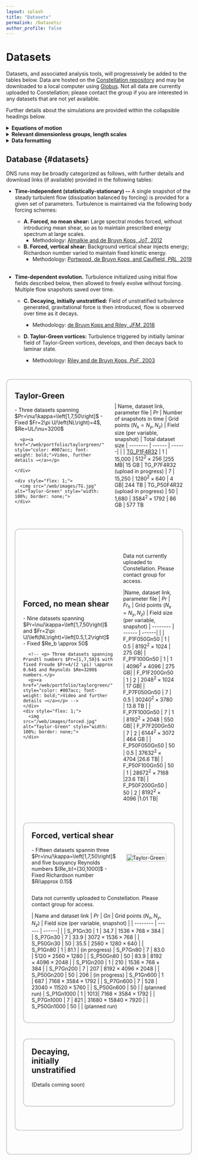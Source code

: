 ```yaml
---
layout: splash
title: "Datasets"
permalink: /Datasets/
author_profile: false
---
```


# Datasets

Datasets, and associated analysis tools, will progressively be added to the tables below. Data are hosted on the <a href="https://doi.ccs.ornl.gov/" target="_blank">Constellation repository</a> and may be downloaded to a local computer using <a href="https://www.globus.org/" target="_blank">Globus</a>. Not all data are currently uploaded to Constellation; please contact the group if you are interested in any datasets that are not yet available. 

Further details about the simulations are provided within the collapsible headings below.


<details>
  <summary class="big-summary"><strong>Equations of motion</strong></summary>

  <div markdown="1">
  
  All direct numerical simulations (DNS) are performed under the following conditions.

  The density field $\rho$ satisfies
  \begin{equation}
  \rho\left(\mathbf{x},t\right)=\rho_{0}+\bar{\rho}\left(z\right)+\rho'\left(\mathbf{x},t\right),\ \ \bar{\rho}\left(z\right)=-Az,
  \end{equation}
  where $z$ is taken to point upward in the opposite direction of gravity, $\rho_0$ denotes a reference density, $A$ is a constant describing the linear background vertical density gradient, and $\rho'$ denotes (turbulent) fluctuations away from the background state.

  The Navier-Stokes equations are then solved under the Boussinesq approximation; specifically, variations in density away from the background reference value $\rho_0$ are assumed to be small and such density variations are thus only accounted for when computing the buoyancy force. The resulting equations of motion that are solved numerically are:
 
  $$
  \begin{align}
  \nabla\cdot\mathbf{u} &= 0, \\ 
 \rho_{0}\left(\frac{\partial\mathbf{u}}{\partial t}+\left(\mathbf{u}\cdot\nabla\right)\mathbf{u}\right)&=-\nabla p'+\mu\nabla^{2}\mathbf{u}-\rho'g\hat{\mathbf{z}}+\mathbf{F}, \\
  \frac{\partial\rho'}{\partial t}+\mathbf{u}\cdot\nabla\rho'+w\frac{\partial\bar{\rho}}{\partial z} &= \kappa\nabla^{2}\rho'.
  \end{align}
  $$

  Equation (2) is the incompressibility condition arising from mass conservation under the Boussinesq approximation, with $\mathbf{u}=\left(u,v,w\right)$ describing the fluid velocity. Equation (3) is the momentum equation, where the pressure field has been decomposed as $p\left(\mathbf{x},t\right)=\bar{p}\left(z\right)+p'\left(\mathbf{x},t\right)$ such that $\partial\bar{p}/\partial z=-\rho_{0}g$ (i.e. $\bar{p}\left(z\right)$ is the hydrostatic pressure arising from the ambient density $\rho_0$). The gravitational acceleration is $g$, the viscosity $\mu$, and $\mathbf{F}$ denotes a body force that is used in some simulations to sustain turbulence in a steady-state (i.e. statistically-stationary turbulence). Equation (4) is an advection-diffusion equation governing density perturbations $\rho'$ away from the linear background stratification, with $\kappa$ denoting the molecular diffusivity.

  A fractional-step pseudospectral method is used to solve equations (2-4) in dimensional form in a three-dimensional box. The variables $\mathbf{u}=\left(u,v,w\right)$ and $\rho'$ all satisfy periodic boundary conditions. Values of the following constants are provided with each dataset in a text file "params.txt":

<div style="max-width: 600px; margin: auto;">
  <table>
    <!-- <thead>
      <tr>
        <th>Column 1</th><th>Column 2</th>
      </tr>
    </thead> -->
    <tbody>
      <tr><td>$L_x, L_y, L_z$</td><td>Box dimensions</td></tr>
      <tr><td>$N_x, N_y, N_z$</td><td>Number of grid points in each dimension</td></tr>
      <tr><td>$g=1$</td><td>Gravitational acceleration (fixed in all cases)</td></tr>
      <tr><td>$\rho_0=1$</td><td>Reference density (fixed in all cases)</td></tr>
      <tr><td>$A = \partial\bar{\rho}/\partial z$</td><td>Background density gradient (a linear gradient is always used)</td></tr>
      <tr><td>$\nu = \mu/\rho_0$</td><td>Kinematic viscosity</td></tr>
      <tr><td>$Pr=\nu/\kappa$</td><td>Prandtl number, ratio of kinematic viscosity to molecular diffusivity</td></tr>
    </tbody>
  </table>
</div>

Note that parameter values need only be chosen such that the dimensionless groups of relevance in characterizing the turbulent flow (i.e. $Re$, $Fr$ etc, described below) emerge to be the desired values. Therefore, it is often simpler to use scaled values of the parameters (such as $g=1$ instead of $g=9.81 \ m/s^2$, for example) when running the simulations. 

<br>


  </div>
</details>

<details>
  <summary class="big-summary"><strong>Relevant dimensionless groups, length scales</strong></summary>

  <div markdown="1">

  The equations of motion (2-4) may be non-dimensionalized using

  \begin{equation}
    \hat{x}=x/L,\ \hat{u}=u/U,\ \hat{t}=t\left(U/L\right),\ \hat{p}=p/\left(\rho_{0}U^{2}\right),\ \hat{\rho}=\rho/\left(\left[d\bar{\rho}/dz\right]L\right),
  \end{equation}
  where hats indicate non-dimensional quantities. The equations of motion in non-dimensional form are then

  $$
  \begin{align}
  \nabla\cdot\hat{\mathbf{u}}&=0, \\ 
  \frac{\partial\hat{\mathbf{u}}}{\partial\hat{t}}+\left(\hat{\mathbf{u}}\cdot\hat{\nabla}\right)\hat{\mathbf{u}}&=-\hat{\nabla}\hat{p}'+\frac{1}{Re}\hat{\nabla^{2}}\hat{\mathbf{u}}-\frac{1}{Fr^{2}}\hat{\rho}'\hat{\mathbf{z}}+\hat{\mathbf{F}}, \\
  \frac{\partial\hat{\rho}'}{\partial\hat{t}}+\hat{\mathbf{u}}\cdot\hat{\nabla}\hat{\rho}'-\hat{w}&=\frac{1}{PrRe}\hat{\nabla}^{2}\hat{\rho}',
  \end{align}
  $$

  where 
  \begin{equation}
  Re=\frac{UL}{\nu},\ \ Fr=\frac{U}{LN},\ \ Pr=\frac{\nu}{\kappa}, \ \ N=\sqrt{-\frac{g}{\rho_{0}}\frac{\partial\bar{\rho}}{\partial z}}.
  \end{equation}

  The three key dimensionless groups that emerge are the Reynolds ($Re$), Froude ($Fr$), and Prandtl ($Pr$) numbers. The parameter $N$ appearing in the Froude number is the buoyancy frequency $N=2\pi f$ charactizing the vertical oscillation frequency $f$ of a parcel of fluid that is perturbed in a local background density gradient $\partial\bar{\rho} / \partial z$. We note that in characterizing our datasets, we typically use a scaled version of the Froude number $Fr=\frac{2\pi U}{NL}$, as it is $f$ (with dimensions of $1/s$) that characterizes the oscillation frequency of the fluid parcel. 
  
  The above dimensionless groups may be combined to form other informative groups, and can be physically interpreted in terms of ratios of length or time scales characterizing the flow, as summarized in the table below.



<div style="max-width: 600px; margin: auto;">
<table>
  <tr>
  <th colspan="2" style="border-bottom: 1px solid #ccc;">Length Scales</th>
  </tr>
  <tr><td>$L$</td><td>Scale of largest eddy</td></tr>
  <tr><td>$L_{0}=\sqrt{\epsilon/N^{3}}$</td><td>Ozmidov length (scale below which buoyancy effects do not play significant role)</td></tr>
  <tr><td>$L_{C}=\sqrt{\epsilon/S^{3}}$</td><td>Corrsin length (if background vertical shear $S\equiv \partial u/\partial z$ is significant, scale below which shear does not play significant role)</td></tr>
  <tr><td>$L_{K}=\left(\nu^{3}/\epsilon\right)^{\frac{1}{4}}$</td><td>Kolmogorov length (scale at which kinetic energy is dissipated by viscosity)</td></tr>
  <tr><td>$L_{B}=L_{K}/\sqrt{Pr}$</td><td>Batchelor length (scale at which density fluctuations are dissipated)</td></tr>
  <tr><td colspan="2" style="border: none; height: 10px;"></td></tr>
  <tr>
  <th colspan="2" style="border-bottom: 1px solid #ccc;">Dimensionless Groups</th>
  </tr>
  <tr><td>$Re=\frac{UL}{\nu}$</td><td>Controls separation between largest and smallest length scales in flow, with $L_B$ then controlling scales below $L_K$; $L/L_{K}=Re^{\frac{3}{4}}$ (assuming $\epsilon=U^{3}/L$) </td></tr>
  <tr><td>$Fr=\frac{U}{LN}$</td><td>Influence of stratification. Controls length scales influenced by buoyancy; $L_{O}/L=Fr^{\frac{3}{2}}$</td></tr>
  <tr><td>$Re_b = \epsilon / (\nu N^2)$</td><td>Reynolds buoyancy number. Controls extent of inertial range uninfluenced by buoyancy; $L_{O}/L_{K}=Re_{b}^{\frac{3}{4}}$. Note $Re_{b}=ReFr^{2}$ assuming $\epsilon=U^{3}/L$</td></tr>
  <tr><td>$Pr=\frac{\nu}{\kappa}$</td><td>Prandtl number. Controls separation between dissipation scales of velocity and density fluctuations; $L_{K}/L_{B}=\sqrt{Pr}$</td></tr>
</table>
</div>

The figure below illustrates the range of relevant length scales that must be resolved in a DNS of stratified turbulence.

<div style="text-align: center;">
  <img src="/web/images/lengthscales.jpg" alt="Alt text" style="width: 700px;">
</div>

<br>

 
  </div>
</details>


<details>
<summary class="big-summary"><strong>Data formatting</strong></summary>

<div markdown="1">

Simulation outputs are stored as binary files of the form "{var}.{#}", where {var}={u,v,w,r} corresponds to the three velocity components $(u,v,w)$ and the perturbed density field $\rho'$ away from the background density gradient. The {#} corrsponds to the timestamp of the simulation, which may be converted into a physical time based on the reported timestep. 

The three-dimensional grid for a given variable and timestep is stored as a one-dimensional string of single-precision numbers in order of $x$ (fastest changing index), $y$, $z$ (slowest changing index). To easily detect errors in reading and reshaping the raw data into a three-dimensional grid, two zeros are padded onto the end of the $x$-dimension. The datafiles thus have size $\left(N_{x}+2\right)\times N_{y}\times N_{z}$. Python codes are provided to read and save a given binary file as a three-dimensional array (e.g. as a NumPy array). For larger datasets, it is advisable to use a <a href="https://numpy.org/doc/stable/reference/generated/numpy.memmap.html" target="_blank">memory map</a> which allows one to easily extract slices of the fields without loading the entire three-dimensional array into memory.

</div>
</details>


<!-- ## Equations of motion {#equations-of-motion}
All DNS are characterized as follows.

The density field obeys

$$
\begin{equation*}
\rho\left(\mathbf{x},t\right)=\rho_{0}+\bar{\rho}\left(z\right)+\rho'\left(\mathbf{x},t\right),\ \ \bar{\rho}\left(z\right)=-Az,
\end{equation*}
$$

as is characterized by a uniform background density gradient.

The equations of motion solved are:

$$
\begin{align*}
\nabla\cdot\mathbf{u} &= 0, \\ 
\rho_{0}\left(\frac{\partial\mathbf{u}}{\partial t}+\left(\mathbf{u}\cdot\nabla\right)\mathbf{u}\right) &= -\nabla p'+\mu\nabla^{2}\mathbf{u}-\rho'g\hat{\mathbf{z}} \\
\frac{\partial\rho'}{\partial t}+\mathbf{u}\cdot\nabla\rho'+w\frac{\partial\bar{\rho}}{\partial z} &= \kappa\nabla^{2}\rho'
\end{align*}
$$

Here, we have decomposed the pressure as $p\left(\mathbf{x},t\right)=\bar{p}\left(z\right)+p'\left(\mathbf{x},t\right),\ \ \frac{\partial p_{0}}{\partial z}=-\rho_{0}g$. -->


<!-- ## General guidelines on data formatting {#general-guidelines-on-data-formatting}
Binary files are provided for the following primitive variables:
- Three-dimensional fields of the velocity components $\left(u,v,w\right)$
- Perturbation density field $\rho'$ with respect to background gradient

Files are stored on the [Constellation repository](https://doi.ccs.ornl.gov/), which may be downloaded to your local computer/server via [Globus](https://www.globus.org/). 

The numerical precision (single or double) of the saved data is specified, and varies between datasets. To easily detect errors in reading and reshaping the raw data, two zeros are padded onto the end of the $x$-dimension. The datafiles thus have size $\left(N_{x}+2\right)\times N_{y}\times N_{z}$. Python code is provided to read and save a given binary file as a three-dimensional array (e.g. as a NumPy array). For the larger datasets, it is advisable to use a memory map to avoid overloading your local RAM.  -->


## Database {#datasets}

DNS runs may be broadly categorized as follows, with further details and download links (if available) provided in the following tables:

- **Time-independent (statistically-stationary) --** A single snapshot of the steady turbulent flow (dissipation balanced by forcing) is provided for a given set of parameters. Turbulence is maintained via the following body forcing schemes:
    - **A. Forced, no mean shear:** Large spectral modes forced, without introducing mean shear, so as to maintain prescribed energy spectrum at large scales.
        - Methodology: <a href="https://doi.org/10.1080/14685248.2012.702909" target="_blank">Almalkie and de Bruyn Kops, *JoT*, 2012</a> 
    - **B. Forced, vertical shear:** Background vertical shear injects energy; Richardson number varied to maintain fixed kinetic energy.
        - Methodology: <a href="https://doi.org/10.1103/PhysRevLett.122.194504" target="_blank">Portwood, de Bruyn Kops, and Caulfield, *PRL*, 2019</a> <br><br>


- **Time-dependent evolution.** Turbulence initialized using initial flow fields described below, then allowed to freely evolve without forcing. Multiple flow snapshots saved over time.
    - **C. Decaying, initially unstratified:** Field of unstratified turbulence generated, gravitational force is then introduced, flow is observed over time as it decays.
        - Methodology: <a href="https://doi.org/10.1017/jfm.2018.888" target="_blank">de Bruyn Kops and Riley, *JFM*, 2018</a> 

    - **D. Taylor-Green vortices:** Turbulence triggered by initially laminar field of Taylor-Green vortices, develops, and then decays back to laminar state.
        - Methodology: <a href="https://doi.org/10.1063/1.1578077" target="_blank">Riley and de Bruyn Kops, *PoF*, 2003</a> 


<div style="border: 2px solid #ccc; padding: 1.5em; border-radius: 12px; margin: 3em 0;">
  <!-- Two-column section -->
  <div style="display: flex; align-items: center; justify-content: space-between; gap: 2em;">
    <div style="flex: 1;">
      <h2 style="margin-top: 0;"> Taylor-Green</h2> 

<div markdown="1">
  - Three datasets spanning $Pr=\nu/\kappa=\left[1,7,50\right]$
  - Fixed $Fr=2\pi U/\left(NL\right)=4$, $Re=UL/\nu=3200$
</div>

      <p><a href="/web/portfolio/taylorgreen/" style="color: #007acc; font-weight: bold;">Video, further details →</a></p>

    </div>
    
    <div style="flex: 1;">
      <img src="/web/images/TG.jpg" alt="Taylor-Green" style="width: 100%; border: none;">
    </div>
  </div>

  <!-- Full-width section -->
  <div style="margin-top: 2em;">

  <div markdown="1">

  

  | Name, dataset link, parameter file | $Pr$   |   Number of snapshots in time  |  Grid points $(N_x=N_y, N_z)$ | Field size (per variable, snapshot) | Total dataset size
  | --------           | ------ | ------|        |
  | <a href="https://doi.org/10.13139/OLCF/2530508" target="_blank">TG_P1F4R32</a>   | 1     | 15,000 | $512^2 \times 256$ |255 MB| 15 GB
  | TG_P7F4R32 (upload in progress)   | 7     | 15,250  | $1280^2 \times 640$ | 4 GB| 244 TB
  | TG_P50F4R32 (upload in progress)   |  50     | 1,680  | $3584^2 \times 1792$ | 86 GB  | 577 TB

  </div>
  </div>
</div>




<div style="border: 2px solid #ccc; padding: 1.5em; border-radius: 12px; margin: 3em 0;">
  <!-- Two-column section -->
  <div style="display: flex; align-items: center; justify-content: space-between; gap: 2em;">
    <div style="flex: 1;">
      <h2 style="margin-top: 0;">Forced, no mean shear</h2>
      
<div markdown="1">
- Nine datasets spanning $Pr=\nu/\kappa=\left[1,7,50\right]$ and $Fr=2\pi U/\left(NL\right)=\left[0.5,1,2\right]$
- Fixed $Re_b \approx 50$
</div>

      <!-- <p> Three datasets spanning Prandtl numbers $Pr={1,7,50}$ with fixed Froude $Fr=4/(2 \pi) \approx 0.64$ and Reynolds $Re=3200$ numbers.</p>
      <p><a href="/web/portfolio/taylorgreen/" style="color: #007acc; font-weight: bold;">Video and further details →</a></p> -->
    </div>
    <div style="flex: 1;">
      <img src="/web/images/forced.jpg" alt="Taylor-Green" style="width: 100%; border: none;">
    </div>
  </div>

  <!-- Full-width section -->
  <div style="margin-top: 2em;">

  <div markdown="1">

  Data not currently uploaded to Constellation. Please contact group for access.


  |Name, dataset link, parameter file | $Pr$ |  $Fr_h$ | Grid points $(N_x=N_y, N_z)$ | Field size (per variable, snapshot) 
  | --------          | ------ | ------|        |
  | F_P1F050Gn50    | 1     | 0.5  | $8192^2 \times 1024$  | 275 GB|
  | F_P1F100Gn50    | 1     | 1  | $4096^2 \times 4096$  | 275 GB|
  | F_P1F200Gn50    | 1     | 2   | $2048^2 \times 1024$  | 17 GB| 
  | F_P7F050Gn50    | 7     | 0.5   | $30240^2 \times 3780$ | 13.8 TB |
  | F_P7F100Gn50    | 7     | 1   | $8192^2 \times 2048$  | 550 GB|
  | F_P7F200Gn50    | 7     | 2   | $6144^2 \times 3072$  | 464 GB | 
  | F_P50F050Gn50   | 50    | 0.5   | $37632^2 \times 4704$ |26.6 TB|
  | F_P50F100Gn50   | 50    | 1   | $28672^2 \times 7168$ |23.6 TB|
  | F_P50F200Gn50   | 50    | 2   | $8192^2 \times 4096$  |1.01 TB|

  </div>
  </div>
</div>



<div style="border: 2px solid #ccc; padding: 1.5em; border-radius: 12px; margin: 3em 0;">
  <!-- Two-column section -->
  <div style="display: flex; align-items: center; justify-content: space-between; gap: 2em;">
    <div style="flex: 1;">
      <h2 style="margin-top: 0;">Forced, vertical shear</h2>
<div markdown="1">
- Fifteen datasets spannin three $Pr=\nu/\kappa=\left[1,7,50\right]$ and five buoyancy Reynolds numbers $(Re_b)=[30,1000]$
- Fixed Richardson number $Ri\approx 0.15$

</div>
      <!-- <p> Three datasets spanning Prandtl numbers $Pr={1,7,50}$ with fixed Froude $Fr=4/(2 \pi) \approx 0.64$ and Reynolds $Re=3200$ numbers.</p>
      <p><a href="/web/portfolio/taylorgreen/" style="color: #007acc; font-weight: bold;">Video and further details →</a></p> -->
    </div>
    <div style="flex: 1;">
      <img src="/web/images/sheared.jpg" alt="Taylor-Green" style="width: 100%; border: none;">
    </div>
  </div>

  <!-- Full-width section -->
  <div style="margin-top: 2em;">

  <div markdown="1">

  Data not currently uploaded to Constellation. Please contact group for access.

  | Name and dataset link | $Pr$ |  $Gn$ | Grid points $(N_x, N_y, N_z)$ | Field size (per variable, snapshot) |
  | --------           | ------ | ------|        |
  | S_P1Gn30    | 1     | 34.7 |  $1536 \times 768 \times 384$ |
  | S_P7Gn30    | 7     | 33.9 |  $3072 \times 1536 \times 768$ |
  | S_P50Gn30   | 50    | 35.5 |  $2560 \times 1280 \times 640$ |
  | S_P1Gn80    | 1     | 81.1 |  (in progress)
  | S_P7Gn80    | 7     | 83.0 |  $5120 \times 2560 \times 1280$ |
  | S_P50Gn80   | 50    | 83.9 |  $8192 \times 4096 \times 2048$ |
  | S_P1Gn200   | 1     | 210 |   $1536 \times 768 \times 384$ |
  | S_P7Gn200   | 7     | 207 |   $8192 \times 4096 \times 2048$ |
  | S_P50Gn200  | 50    | 206 |   (in progress)
  | S_P1Gn600   | 1     | 687 |   $7168 \times 3584 \times 1792$ |
  | S_P7Gn600   | 7     | 528 |   $23040 \times 11520 \times 5760$ |
  | S_P50Gn600   | 50    |  | (planned run)
  | S_P1Gn1000  | 1     | 1013|  $7168 \times 3584 \times 1792$ |
  | S_P7Gn1000  | 7     | 821 |  $31680 \times 15840 \times 7920$ |
  | S_P50Gn1000   | 50    |  | (planned run)

  </div>
  </div>
</div>


<div style="border: 2px solid #ccc; padding: 1.5em; border-radius: 12px; margin: 3em 0;">
  <!-- Two-column section -->
  <div style="display: flex; align-items: center; justify-content: space-between; gap: 2em;">
    <div style="flex: 1;">
      <h2 style="margin-top: 0;">Decaying, initially unstratified</h2>
      <!-- <p> Three datasets spanning Prandtl numbers $Pr={1,7,50}$ with fixed Froude $Fr=4/(2 \pi) \approx 0.64$ and Reynolds $Re=3200$ numbers.</p>
      <p><a href="/web/portfolio/taylorgreen/" style="color: #007acc; font-weight: bold;">Video and further details →</a></p> -->
      (Details coming soon)
    </div>
    <div style="flex: 1;">
      <!-- <img src="/web/images/Decaying.png" alt="Taylor-Green" style="width: 100%; border: none;"> -->
    </div>
  </div>

  <!-- Full-width section -->
  <div style="margin-top: 2em;">

  <div markdown="1">

  <!-- | Name and dataset link      | $Pr$   |   Number of snapshots  | Field size (per variable, snapshot) |
  | --------           | ------ | ------|        |
  | D    | 1     | 15,000 | 255 MB|
  | D    | 7     | 27,000  | 3.9 GB|
  | D   |  50     | 1,680   | 84 GB  |   -->

  </div>
  </div>
</div>


<!-- ## Test Plots

<iframe src="/web/assets/plots/plot.html" 
        width="100%" 
        height="600px" 
        style="border: none;"></iframe> -->


